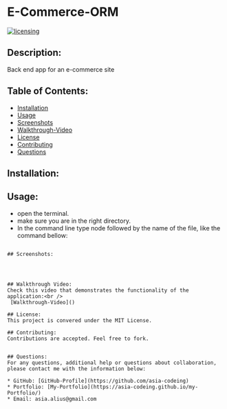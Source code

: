 # E-Commerce-ORM
[![licensing](https://img.shields.io/badge/license-MIT-brightgreen)](https://docs.github.com/en/github/creating-cloning-and-archiving-repositories/licensing-a-repository#searching-github-by-license-type)

## Description:
Back end  app for an e-commerce site

## Table of Contents:
  * [Installation](#installation)
  * [Usage](#usage)
  * [Screenshots](#screenshots)
  * [Walkthrough-Video](#walkthrough-video)
  * [License](#license)
  * [Contributing](#contributing)
  * [Questions](#questions)

## Installation:

## Usage:
  * open the terminal.
  * make sure you are in the right directory.
  * In the command line type node followed by the name of the file, like the command bellow: 

  ```

## Screenshots: 




## Walkthrough Video:
  Check this video that demonstrates the functionality of the application:<br />
   [Walkthrough-Video]()

## License:
  This project is convered under the MIT License.

## Contributing:
  Contributions are accepted. Feel free to fork.
 

## Questions:
  For any questions, additional help or questions about collaboration, please contact me with the information below:
 
  * GitHub: [GitHub-Profile](https://github.com/asia-codeing)
  * Portfolio: [My-Portfolio](https://asia-codeing.github.io/my-Portfolio/)
  * Email: asia.alius@gmail.com
